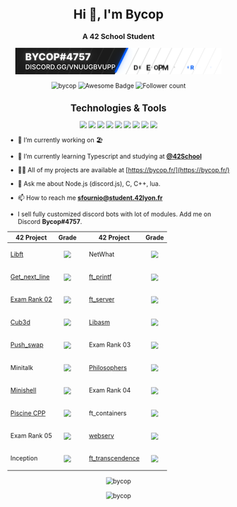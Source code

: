 <h1 align="center">Hi 👋, I'm Bycop</h1>
<h3 align="center">A 42 School Student</h3>
<p align="center"><img src="https://raw.githubusercontent.com/bycop/bycop/main/standard.gif"/></p>
<p align="center"> 
 <img src="https://komarev.com/ghpvc/?username=bycop&label=Profile%20views&color=0e75b6&style=flat" alt="bycop" />
 <img src="https://cdn.rawgit.com/sindresorhus/awesome/d7305f38d29fed78fa85652e3a63e154dd8e8829/media/badge.svg" alt="Awesome Badge"/>
 <img src="https://img.shields.io/github/followers/bycop.svg?style=social&label=Follow&maxAge=2592000" alt="Follower count"/>
 </p>
<div align="center">
 <h2> Technologies & Tools </h2>
 <img src="https://img.shields.io/badge/OS-Linux-informational?style=flat&logo=linux&logoColor=white&color=2971FF"/>
 <img src="https://img.shields.io/badge/OS-windows-informational?style=flat&logo=windows&logoColor=white&color=2971FF"/>
 <img src="https://img.shields.io/badge/OS-macos-informational?style=flat&logo=macos&logoColor=white&color=2971FF"/>
 <img src="https://img.shields.io/badge/Editor-VS%20Code-informational?style=flat&logo=visualstudiocode&logoColor=white&color=2971FF"/>
 <img src="https://img.shields.io/badge/Code-C/CPP-informational?style=flat&logo=C&logoColor=white&color=2971FF"/>
 <img src="https://img.shields.io/badge/Code-JavaScript-informational?style=flat&logo=javascript&logoColor=white&color=2971FF"/>
 <img src="https://img.shields.io/badge/Node.js-NPM-informational?style=flat&logo=npm&logoColor=white&color=2971FF"/>
 <img src="https://img.shields.io/badge/Shell-Bash-informational?style=flat&logo=gnu-bash&logoColor=white&color=2971FF"/>
 <img src="https://img.shields.io/badge/Cloud-Digital_Ocean-informational?style=flat&logo=digitalocean&logoColor=white&color=2971FF"/>
</div>
<p align="left">  </p>

- 🔭 I’m currently working on 🏖

- 🌱 I’m currently learning Typescript and studying at [**@42School**](https://github.com/42School)

- 👨‍💻 All of my projects are available at [https://bycop.fr/](https://bycop.fr/)

- 💬 Ask me about Node.js (discord.js), C, C++, lua.

- 📫 How to reach me **sfournio@student.42lyon.fr**

-  I sell fully customized discord bots with lot of modules. Add me on Discord **Bycop#4757**.

| 42 Project        | Grade      | | 42 Project        | Grade      |
| -----|-----|--|-----|----- |
| <a href="https://github.com/bycop/42-libft"> Libft </a> | <p align="center"><img align="center" src="https://badge42.vercel.app/api/v2/cl27ign75002109jv0bh4gm6l/project/2034898"/> | | NetWhat | <p align="center"><img align="center" src="https://badge42.vercel.app/api/v2/cl27ign75002109jv0bh4gm6l/project/2046827"> |
| <a href="https://github.com/bycop/42-get_next_line"> Get_next_line </a> | <p align="center"><img align="center" src="https://badge42.vercel.app/api/v2/cl27ign75002109jv0bh4gm6l/project/2042797"/> | | <a href="https://github.com/bycop/42-ft_printf"> ft_printf </a> | <p align="center"><img align="center" src="https://badge42.vercel.app/api/v2/cl27ign75002109jv0bh4gm6l/project/2046714"/> |
| <a href="https://github.com/bycop/42-exam-rank-02"> Exam Rank 02 </a> | <p align="center"><img align="center" src="https://badge42.vercel.app/api/v2/cl27ign75002109jv0bh4gm6l/project/2064119"/> </p>| | <a href="https://github.com/bycop/42-ft_server"> ft_server </a> | <p align="center"><img align="center" src="https://badge42.vercel.app/api/v2/cl27ign75002109jv0bh4gm6l/project/2059682"/> |
| <a href="https://github.com/bycop/42-cub3d"> Cub3d </a> | <p align="center"><img align="center" src="https://badge42.vercel.app/api/v2/cl27ign75002109jv0bh4gm6l/project/2065231"/> | | <a href="https://github.com/bycop/42-libasm"> Libasm </a> | <p align="center"><img align="center" src="https://badge42.vercel.app/api/v2/cl27ign75002109jv0bh4gm6l/project/2114735"/> |
| <a href="https://github.com/bycop/42-push_swap"> Push_swap </a> | <p align="center"><img align="center" src="https://badge42.vercel.app/api/v2/cl27ign75002109jv0bh4gm6l/project/2158562"/> | | Exam Rank 03 | <p align="center"><img align="center" src="https://badge42.vercel.app/api/v2/cl27ign75002109jv0bh4gm6l/project/2114737"/> |
 | Minitalk | <p align="center"><img align="center" src="https://badge42.vercel.app/api/v2/cl27ign75002109jv0bh4gm6l/project/2183579"/> | | <a href="https://github.com/bycop/42-Philosophers">Philosophers </a>| <p align="center"><img align="center" src="https://badge42.vercel.app/api/v2/cl27ign75002109jv0bh4gm6l/project/2199968"/> |
| <a href="https://github.com/bycop/42-minishell"> Minishell </a> | <p align="center"><img align="center" src="https://badge42.vercel.app/api/v2/cl27ign75002109jv0bh4gm6l/project/2183553"/> | | Exam Rank 04 | <p align="center"><img align="center" src="https://badge42.vercel.app/api/v2/cl27ign75002109jv0bh4gm6l/project/2359351"/> |
| <a href="https://github.com/bycop/42-piscine-cpp"> Piscine CPP </a> | <p align="center"><img align="center" src="https://badge42.vercel.app/api/v2/cl27ign75002109jv0bh4gm6l/project/2372078"/> | | ft_containers | <p align="center"><img align="center" src="https://badge42.vercel.app/api/v2/cl27ign75002109jv0bh4gm6l/project/2373849"/> |
| Exam Rank 05 | <p align="center"><img align="center" src="https://badge42.vercel.app/api/v2/cl27ign75002109jv0bh4gm6l/project/2373850"/> | | <a href="https://github.com/bycop/42-webserv"> webserv </a> | <p align="center"><img align="center" src="https://badge42.vercel.app/api/v2/cl27ign75002109jv0bh4gm6l/project/2455511"/> |
| Inception | <p align="center"><img align="center" src="https://badge42.vercel.app/api/v2/cl27ign75002109jv0bh4gm6l/project/2373852"/> | | <a href="https://github.com/bycop/42-ft_transcendence"> ft_transcendence </a> | <p align="center"><img align="center" src="https://badge42.vercel.app/api/v2/cl27ign75002109jv0bh4gm6l/project/2569070"/> |

<p align="center"><img align="center" src="https://badge42.vercel.app/api/v2/cl27ign75002109jv0bh4gm6l/stats?cursusId=21&coalitionId=17" alt="bycop"/></p>

<p align="center"><img align="center" src="https://github-profile-trophy.vercel.app/?username=bycop&column=6&rank=SSS,SS,S,AAA,AA,A,B,C&theme=onedark" alt="bycop"/></p>
